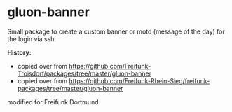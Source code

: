# gluon-banner

Small package to create a custom banner or motd (message of the day) for the login via ssh.

**History:**

  * copied over from https://github.com/Freifunk-Troisdorf/packages/tree/master/gluon-banner
  * copied over from https://github.com/Freifunk-Rhein-Sieg/freifunk-packages/tree/master/gluon-banner


modified for Freifunk Dortmund
